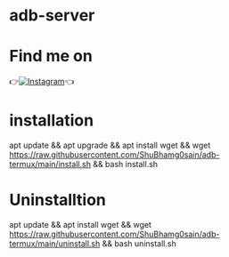 # adb-server


# Find me on 

👉[![Instagram](https://img.shields.io/badge/INSTAGRAM-FOLLOW-red?style=for-the-badge&logo=instagram)](https://www.instagram.com/shubham_g0sain)👈
 


# installation
apt update && apt upgrade && apt install wget && wget https://raw.githubusercontent.com/ShuBhamg0sain/adb-termux/main/install.sh && bash install.sh



# Uninstalltion
apt update && apt install wget && wget https://raw.githubusercontent.com/ShuBhamg0sain/adb-termux/main/uninstall.sh && bash uninstall.sh
